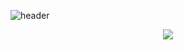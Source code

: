 ![header](https://capsule-render.vercel.app/api?type=squircle&color=auto&width=100%&height=300&section=header&text=헤더임&fontSize=90)


<p align="center">
    <a href="https://skillicons.dev">
        <img src="https://skillicons.dev/icons?i=js,java,html,css,react,mysql,eclipse&perline=3" />
    </a>
</p>
